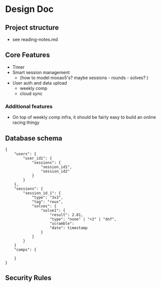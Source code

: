 # Design Doc

## Project structure 
- see reading-notes.md 
## Core Features

- Timer 
- Smart session management
    - (how to model moxao5's? maybe sessions - rounds - solves? )
- User auth and data upload
    - weekly comp
    - cloud sync

### Additional features 

- On top of weekly comp infra, it should be fairly easy to build an online racing thingy

## Database schema
```
{
    "users": {
        "user_id1": {
            "sessions": {
                "session_id1",
                "session_id2"
            }
        }
    },
    "sessions": {
        "session_id_1": {
            "type": "3x3",
            "tag": "roux",
            "solves": {
                "solve1": {
                    "result": 2.81,
                    "type": "none" | "+2" | "dnf",
                    "scramble": 
                    "date": timestamp
                }
            }
        }
    }
    "comps": {

    }
}
```

## Security Rules

